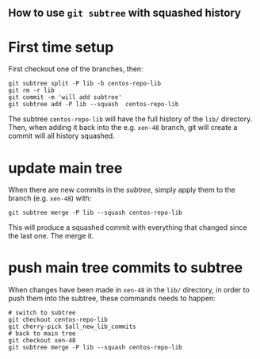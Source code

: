 
How to use `git subtree` with squashed history
----------------------------------------------

# First time setup

First checkout one of the branches, then:

    git subtree split -P lib -b centos-repo-lib
    git rm -r lib
    git commit -m 'will add subtree'
    git subtree add -P lib --squash  centos-repo-lib

The subtree `centos-repo-lib` will have the full history of the `lib/`
directory. Then, when adding it back into the e.g. `xen-48` branch, git will
create a commit will all history squashed.

# update main tree

When there are new commits in the *subtree*, simply apply them to the branch (e.g. `xen-48`) with:

    git subtree merge -P lib --squash centos-repo-lib

This will produce a squashed commit with everything that changed since the last
one.  The merge it.

# push main tree commits to subtree

When changes have been made in `xen-48` in the `lib/` directory, in order to
push them into the subtree, these commands needs to happen:

    # switch to subtree
    git checkout centos-repo-lib
    git cherry-pick $all_new_lib_commits
    # back to main tree
    git checkout xen-48
    git subtree merge -P lib --squash centos-repo-lib

